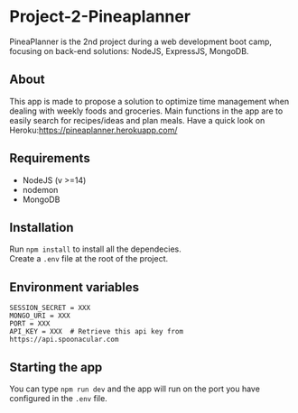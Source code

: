 # Project-2-Pineaplanner
PineaPlanner is the 2nd project during a web development boot camp, focusing on back-end solutions: NodeJS, ExpressJS, MongoDB.

## About
This app is made to propose a solution to optimize time management when dealing with weekly foods and groceries. 
Main functions in the app are to easily search for recipes/ideas and plan meals. 
Have a quick look on Heroku:https://pineaplanner.herokuapp.com/

## Requirements

- NodeJS (v >=14)   
- nodemon   
- MongoDB  

## Installation

Run `npm install` to install all the dependecies.  
Create a `.env` file at the root of the project.

## Environment variables
```
SESSION_SECRET = XXX    
MONGO_URI = XXX  
PORT = XXX  
API_KEY = XXX  # Retrieve this api key from https://api.spoonacular.com
```
## Starting the app

You can type `npm run dev` and the app will run on the port you have configured in the `.env` file.  
